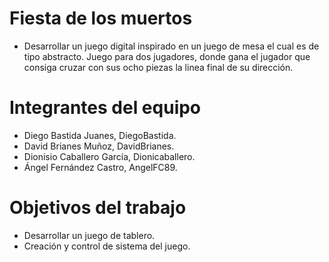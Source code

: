 # Fiesta de los muertos
* Desarrollar un juego digital inspirado en un juego de mesa el cual es de tipo abstracto.
Juego para dos jugadores, donde gana el jugador que consiga cruzar con sus ocho piezas la linea final de su dirección.

# Integrantes del equipo
* Diego Bastida Juanes, DiegoBastida.
* David Brianes Muñoz, DavidBrianes.
* Dionisio Caballero García, Dionicaballero. 
* Ángel Fernández Castro, AngelFC89.

# Objetivos del trabajo
* Desarrollar un juego de tablero.
* Creación y control de sistema del juego.
